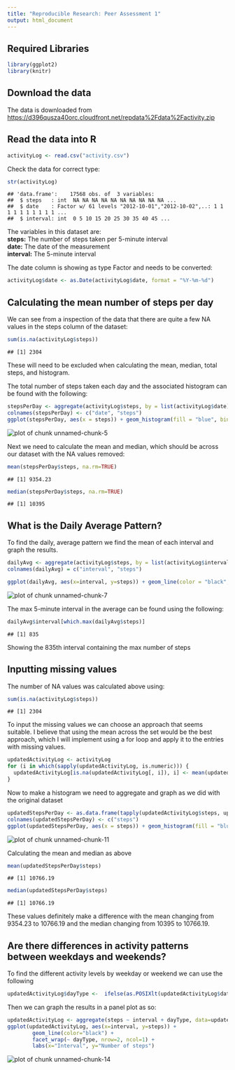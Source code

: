 ```yaml
---
title: "Reproducible Research: Peer Assessment 1"
output: html_document
---
```


## Required Libraries

```r
library(ggplot2)
library(knitr)
```


## Download the data

The data is downloaded from https://d396qusza40orc.cloudfront.net/repdata%2Fdata%2Factivity.zip

## Read the data into R


```r
activityLog <- read.csv("activity.csv")
```

Check the data for correct type:


```r
str(activityLog)
```

```
## 'data.frame':	17568 obs. of  3 variables:
##  $ steps   : int  NA NA NA NA NA NA NA NA NA NA ...
##  $ date    : Factor w/ 61 levels "2012-10-01","2012-10-02",..: 1 1 1 1 1 1 1 1 1 1 ...
##  $ interval: int  0 5 10 15 20 25 30 35 40 45 ...
```

The variables in this dataset are:  
__steps:__ The number of steps taken per 5-minute interval  
__date:__ The date of the measurement  
__interval:__ The 5-minute interval  


The date column is showing as type Factor and needs to be converted:


```r
activityLog$date <- as.Date(activityLog$date, format = "%Y-%m-%d")
```



## Calculating the mean number of steps per day

We can see from a inspection of the data that there are quite a few NA values in the steps column of the dataset:


```r
sum(is.na(activityLog$steps))
```

```
## [1] 2304
```

These will need to be excluded when calculating the mean, median, total steps, and histogram.

The total number of steps taken each day and the associated histogram can be found with the following:


```r
stepsPerDay <- aggregate(activityLog$steps, by = list(activityLog$date), FUN=sum, na.rm=TRUE)
colnames(stepsPerDay) <- c("date", "steps")
ggplot(stepsPerDay, aes(x = steps)) + geom_histogram(fill = "blue", bin = 1000) + labs(title = "Steps Taken Per Day", x = "Steps", y = "Frequency")
```

![plot of chunk unnamed-chunk-5](figure/unnamed-chunk-5-1.png) 

Next we need to calculate the mean and median, which should be across our dataset with the NA values removed:


```r
mean(stepsPerDay$steps, na.rm=TRUE)
```

```
## [1] 9354.23
```

```r
median(stepsPerDay$steps, na.rm=TRUE)
```

```
## [1] 10395
```

## What is the Daily Average Pattern?

To find the daily, average pattern we find the mean of each interval and graph the results.


```r
dailyAvg <- aggregate(activityLog$steps, by = list(activityLog$interval), FUN=mean, na.rm = TRUE)
colnames(dailyAvg) = c("interval", "steps")

ggplot(dailyAvg, aes(x=interval, y=steps)) + geom_line(color = "black", size = 1) + labs(title="Average Daily Pattern", x="Interval", y="Number of steps")
```

![plot of chunk unnamed-chunk-7](figure/unnamed-chunk-7-1.png) 

The max 5-minute interval in the average can be found using the following:


```r
dailyAvg$interval[which.max(dailyAvg$steps)]
```

```
## [1] 835
```

Showing the 835th interval containing the max number of steps

## Inputting missing values

The number of NA values was calculated above using:


```r
sum(is.na(activityLog$steps))
```

```
## [1] 2304
```


To input the missing values we can choose an approach that seems suitable. I believe that using the mean across the set would be the best approach, which I will implement using a for loop and apply it to the entries with missing values. 


```r
updatedActivityLog <- activityLog
for (i in which(sapply(updatedActivityLog, is.numeric))) {
  updatedActivityLog[is.na(updatedActivityLog[, i]), i] <- mean(updatedActivityLog[, i],  na.rm = TRUE)
}
```


Now to make a histogram we need to aggregate and graph as we did with the original dataset


```r
updatedStepsPerDay <- as.data.frame(tapply(updatedActivityLog$steps, updatedActivityLog$date, sum))
colnames(updatedStepsPerDay) <- c("steps")
ggplot(updatedStepsPerDay, aes(x = steps)) + geom_histogram(fill = "blue", binwidth = 1000) + labs(title = "Steps Taken Per Day", x = "Steps", y = "Frequency")
```

![plot of chunk unnamed-chunk-11](figure/unnamed-chunk-11-1.png) 

Calculating the mean and median as above


```r
mean(updatedStepsPerDay$steps)
```

```
## [1] 10766.19
```

```r
median(updatedStepsPerDay$steps)
```

```
## [1] 10766.19
```

These values definitely make a difference with the mean changing from 9354.23 to 10766.19 and the median changing from 10395 to 10766.19.


## Are there differences in activity patterns between weekdays and weekends?

To find the different activity levels by weekday or weekend we can use the following


```r
updatedActivityLog$dayType <-  ifelse(as.POSIXlt(updatedActivityLog$date)$wday %in% c(0,6), 'weekend', 'weekday')
```

Then we can graph the results in a panel plot as so:


```r
updatedActivityLog <- aggregate(steps ~ interval + dayType, data=updatedActivityLog, mean)
ggplot(updatedActivityLog, aes(x=interval, y=steps)) + 
        geom_line(color="black") + 
        facet_wrap(~ dayType, nrow=2, ncol=1) +
        labs(x="Interval", y="Number of steps")
```

![plot of chunk unnamed-chunk-14](figure/unnamed-chunk-14-1.png) 








